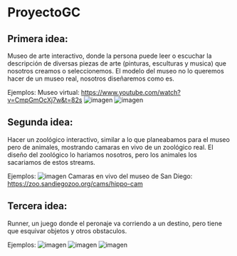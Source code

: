 # ProyectoGC
## Primera idea:
Museo de arte interactivo, donde la persona puede leer o escuchar la descripción de diversas piezas de arte (pinturas, esculturas y musica) que nosotros creamos o seleccionemos. El modelo del museo no lo queremos hacer de un museo real, nosotros diseñaremos como es.

Ejemplos:
Museo virtual: https://www.youtube.com/watch?v=CmpGmOcXj7w&t=82s
![imagen](https://user-images.githubusercontent.com/61795705/131900296-4ac3c656-46f6-4ab1-85a2-6578f7cb4f9c.png)
![imagen](https://user-images.githubusercontent.com/61795705/131900409-2005ad3c-b226-4908-ba6e-13c322a1d175.png)

## Segunda idea:
Hacer un zoológico interactivo, similar a lo que planeabamos para el museo pero de animales, mostrando camaras en vivo de un zoológico real. El diseño del zoológico lo hariamos nosotros, pero los animales los sacariamos de estos streams.

Ejemplos:
![imagen](https://user-images.githubusercontent.com/61795705/131900962-e596a672-0ee1-48d3-9a1f-63543142700f.png)
Camaras en vivo del museo de San Diego: https://zoo.sandiegozoo.org/cams/hippo-cam

## Tercera idea:
Runner, un juego donde el peronaje va corriendo a un destino, pero tiene que esquivar objetos y otros obstaculos.

Ejemplos:
![imagen](https://user-images.githubusercontent.com/61795705/131902857-a416a73b-02a0-41f7-ba0b-85f9ad68be98.png)
![imagen](https://user-images.githubusercontent.com/61795705/131902880-4d8141ec-a350-46a4-9168-998009a69e40.png)
![imagen](https://user-images.githubusercontent.com/61795705/131902890-ed06e88c-174f-4172-9f8d-8ef9573a1edd.png)




